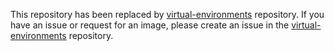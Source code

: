 This repository has been replaced by [virtual-environments](https://github.com/actions/virtual-environments) repository.
If you have an issue or request for an image, please create an issue in the [virtual-environments](https://github.com/actions/virtual-environments) repository.
